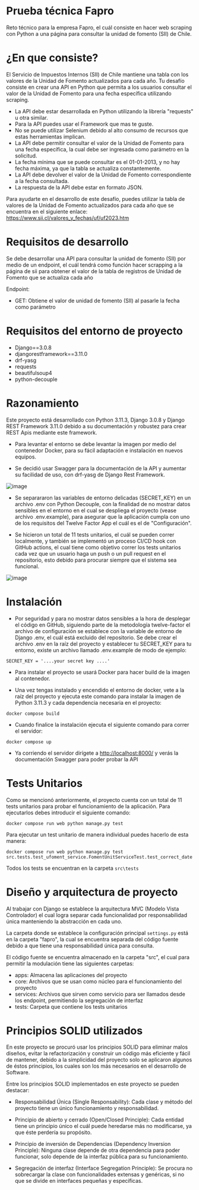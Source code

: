 # Prueba técnica Fapro
Reto técnico para la empresa Fapro, el cuál consiste en hacer web scraping con Python a una página para consultar la unidad de fomento (SII) de Chile.

# ¿En que consiste?

El Servicio de Impuestos Internos (SII) de Chile mantiene una tabla con los valores de la Unidad de Fomento actualizados para cada año. Tu desafío consiste en crear una API en Python que permita a los usuarios consultar el valor de la Unidad de Fomento para una fecha específica utilizando scraping.

- La API debe estar desarrollada en Python utilizando la librería "requests" u otra similar.
- Para la API puedes usar el Framework que mas te guste.
- No se puede utilizar Selenium debido al alto consumo de recursos que estas herramientas implican.
- La API debe permitir consultar el valor de la Unidad de Fomento para una fecha específica, la cual debe ser ingresada como parámetro en la solicitud.
- La fecha mínima que se puede consultar es el 01-01-2013, y no hay fecha máxima, ya que la tabla se actualiza constantemente.
- La API debe devolver el valor de la Unidad de Fomento correspondiente a la fecha consultada.
- La respuesta de la API debe estar en formato JSON.

Para ayudarte en el desarrollo de este desafío, puedes utilizar la tabla de valores de la Unidad de Fomento actualizados para cada año que se encuentra en el siguiente enlace: https://www.sii.cl/valores_y_fechas/uf/uf2023.htm

# Requisitos de desarrollo

Se debe desarrollar una API para consultar la unidad de fomento (SII) por medio de un endpoint, el cuál tendrá como función hacer scrapping a la página de sii para obtener el valor de la tabla de registros de Unidad de Fomento que se actualiza cada año

Endpoint:

- GET: Obtiene el valor de unidad de fomento (SII) al pasarle la fecha como parámetro

# Requisitos del entorno de proyecto

- Django==3.0.8
- djangorestframework==3.11.0
- drf-yasg
- requests
- beautifulsoup4
- python-decouple

# Razonamiento

Este proyecto está desarrollado con Python 3.11.3, Django 3.0.8 y Django REST Framework 3.11.0 debido a su documentación y robustez para crear REST Apis mediante este framework.

- Para levantar el entorno se debe levantar la imagen por medio del contenedor Docker, para su fácil adaptación e instalación en nuevos equipos. 

- Se decidió usar Swagger para la documentación de la API y aumentar su facilidad de uso, con drf-yasg de Django Rest Framework.

![image](https://github.com/kike1996luis/Fapro-scraping/assets/44822982/04f1dbdc-2f93-4e12-ba8d-cc5789481d95)

- Se separararon las variables de entorno delicadas (SECRET_KEY) en un archivo .env con Python Decouple, con la finalidad de no mostrar datos sensibles en el entorno en el cual se despliega el proyecto (vease archivo .env.example), para asegurar que la aplicación cumpla con uno de los requisitos del Twelve Factor App el cuál es el de "Configuración".

- Se hicieron un total de 11 tests unitarios, el cuál se pueden correr localmente, y también se implementó un proceso CI/CD hook con GitHub actions, el cual tiene como objetivo correr los tests unitarios cada vez que un usuario haga un push o un pull request en el repositorio, esto debido para  procurar siempre que el sistema sea funcional.

![image](https://github.com/kike1996luis/Fapro-scraping/assets/44822982/9e36c20a-f9f1-41a4-97dc-abcebee629f7)

# Instalación

- Por seguridad y para no mostrar datos sensibles a la hora de desplegar el código en GitHub, siguiendo parte de la metodología twelve-factor el archivo de configuración se establece con la variable de entorno de Django .env, el cuál está excluido del repositorio. Se debe crear el archivo .env en la raíz del proyecto y establecer tu SECRET_KEY para tu entorno, existe un archivo llamado .env.example de modo de ejemplo:

```SECRET_KEY = '....your secret key ....'```

- Para instalar el proyecto se usará Docker para hacer build de la imagen al contenedor.

- Una vez tengas instalado y encendido el entorno de docker, vete a la raíz del proyecto y ejecuta este comando para instalar la imagen de Python 3.11.3 y cada dependencia necesaria en el proyecto:

```docker compose build```

- Cuando finalice la instalación ejecuta el siguiente comando para correr el servidor:

```docker compose up```

- Ya corriendo el servidor dirígete a [http://localhost:8000/](url) y verás la documentación Swagger para poder probar la API

# Tests Unitarios

Como se mencionó anteriormente, el proyecto cuenta con un total de 11 tests unitarios para probar el funcionamiento de la aplicación. Para ejecutarlos debes introducir el siguiente comando:

```docker compose run web python manage.py test```

Para ejecutar un test unitario de manera individual puedes hacerlo de esta manera:

```docker compose run web python manage.py test src.tests.test_ufoment_service.FomentUnitServiceTest.test_correct_date```

Todos los tests se encuentran en la carpeta ```src\tests```

# Diseño y arquitectura de proyecto

Al trabajar con Django se establece la arquitectura MVC (Modelo Vista Controlador) el cual logra separar cada funcionalidad por responsabilidad única manteniendo la abstracción en cada uno.

La carpeta donde se establece la configuración principal ```settings.py``` está en la carpeta "fapro", la cual se encuentra separada del código fuente debido a que tiene una responsabilidad única para consulta.

El código fuente se encuentra almacenado en la carpeta "src", el cual para permitir la modulación tiene las siguientes carpetas:

- apps: Almacena las aplicaciones del proyecto
- core: Archivos que se usan como núcleo para el funcionamiento del proyecto
- services: Archivos que sirven como servicio para ser llamados desde los endpoint, permitiendo la segregación de interfaz
- tests: Carpeta que contiene los tests unitarios

# Principios SOLID utilizados

En este proyecto se procuró usar los principios SOLID para eliminar malos diseños, evitar la refactorización y construir un código más eficiente y fácil de mantener, debido a la simplicidad del proyecto solo se aplicaron algunos de éstos principios, los cuales son los más necesarios en el desarrollo de Software.

Entre los principios SOLID implementados en este proyecto se pueden destacar:

- Responsabilidad Única (Single Responsability):
Cada clase y método del proyecto tiene un único funcionamiento y responsabilidad.

- Principio de abierto y cerrado (Open/Closed Principle):
Cada entidad tiene un principio único el cuál puede heredarse más no modificarse, ya que éste perdería su propósito.

- Principio de inversión de Dependencias (Dependency Inversion Principle):
Ninguna clase depende de otra dependencia para poder funcionar, solo depende de la interfaz pública para su funcionamiento.

- Segregación de interfaz (Interface Segregation Principle):
Se procura no sobrecargar la clase con funcionalidades extensas y genéricas, si no que se divide en interfaces pequeñas y específicas.
